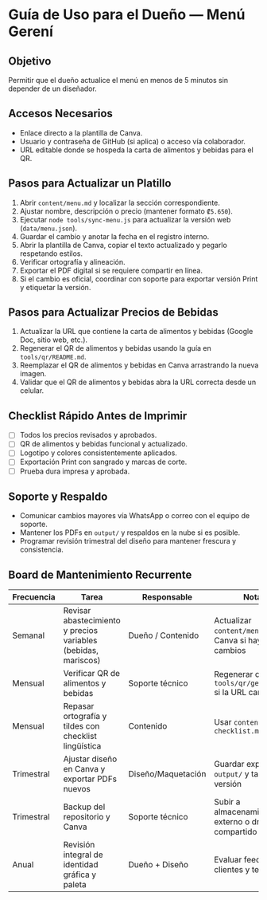 # Guía de Uso para el Dueño — Menú Gerení

## Objetivo
Permitir que el dueño actualice el menú en menos de 5 minutos sin depender de un diseñador.

## Accesos Necesarios
- Enlace directo a la plantilla de Canva.
- Usuario y contraseña de GitHub (si aplica) o acceso vía colaborador.
- URL editable donde se hospeda la carta de alimentos y bebidas para el QR.

## Pasos para Actualizar un Platillo
1. Abrir `content/menu.md` y localizar la sección correspondiente.
2. Ajustar nombre, descripción o precio (mantener formato `₡5.650`).
3. Ejecutar `node tools/sync-menu.js` para actualizar la versión web (`data/menu.json`).
4. Guardar el cambio y anotar la fecha en el registro interno.
5. Abrir la plantilla de Canva, copiar el texto actualizado y pegarlo respetando estilos.
6. Verificar ortografía y alineación.
7. Exportar el PDF digital si se requiere compartir en línea.
8. Si el cambio es oficial, coordinar con soporte para exportar versión Print y etiquetar la versión.

## Pasos para Actualizar Precios de Bebidas
1. Actualizar la URL que contiene la carta de alimentos y bebidas (Google Doc, sitio web, etc.).
2. Regenerar el QR de alimentos y bebidas usando la guía en `tools/qr/README.md`.
3. Reemplazar el QR de alimentos y bebidas en Canva arrastrando la nueva imagen.
4. Validar que el QR de alimentos y bebidas abra la URL correcta desde un celular.

## Checklist Rápido Antes de Imprimir
- [ ] Todos los precios revisados y aprobados.
- [ ] QR de alimentos y bebidas funcional y actualizado.
- [ ] Logotipo y colores consistentemente aplicados.
- [ ] Exportación Print con sangrado y marcas de corte.
- [ ] Prueba dura impresa y aprobada.

## Soporte y Respaldo
- Comunicar cambios mayores vía WhatsApp o correo con el equipo de soporte.
- Mantener los PDFs en `output/` y respaldos en la nube si es posible.
- Programar revisión trimestral del diseño para mantener frescura y consistencia.

## Board de Mantenimiento Recurrente
| Frecuencia | Tarea | Responsable | Notas |
|------------|-------|-------------|-------|
| Semanal | Revisar abastecimiento y precios variables (bebidas, mariscos) | Dueño / Contenido | Actualizar `content/menu.md` y Canva si hay cambios |
| Mensual | Verificar QR de alimentos y bebidas | Soporte técnico | Regenerar con `tools/qr/generate.py` si la URL cambió |
| Mensual | Repasar ortografía y tildes con checklist lingüística | Contenido | Usar `content/style-checklist.md` |
| Trimestral | Ajustar diseño en Canva y exportar PDFs nuevos | Diseño/Maquetación | Guardar exportes en `output/` y taggear versión |
| Trimestral | Backup del repositorio y Canva | Soporte técnico | Subir a almacenamiento externo o drive compartido |
| Anual | Revisión integral de identidad gráfica y paleta | Dueño + Diseño | Evaluar feedback de clientes y tendencias |
